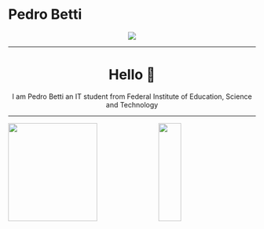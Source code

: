 <h1>Pedro Betti</h1>
<div id="header" align="center">
     <img src="https://media1.giphy.com/media/v1.Y2lkPTc5MGI3NjExZGU3ZWVlZTg1ZDdiYTgzZmJlZjY3MGEwZDQ1NTE0YjUxM2M2ZmZlYSZjdD1n/qgQUggAC3Pfv687qPC/giphy.gif"/>
</div>
<hr>
<h1 align="center">Hello 👋</h1>
<p align="center">I am Pedro Betti an IT student from Federal Institute of Education, Science and Technology</p>
<hr>
<div display="flex">
   <img src="https://github-readme-stats.vercel.app/api?username=malabetti&theme=synthwave" height=200px width=60%/>
   <img src="https://github-readme-stats.vercel.app/api/top-langs/?username=malabetti&langs_count=8&theme=synthwave" height=200px width=30%/>
</div>
